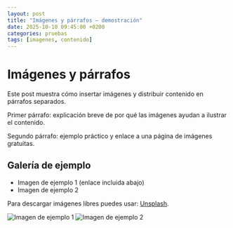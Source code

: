 ```yaml
---
layout: post
title: "Imágenes y párrafos — demostración"
date: 2025-10-10 09:45:00 +0200
categories: pruebas
tags: [imagenes, contenido]
---
```


# Imágenes y párrafos

Este post muestra cómo insertar imágenes y distribuir contenido en párrafos separados.

Primer párrafo: explicación breve de por qué las imágenes ayudan a ilustrar el contenido.

Segundo párrafo: ejemplo práctico y enlace a una página de imágenes gratuitas.

## Galería de ejemplo

- Imagen de ejemplo 1 (enlace incluida abajo)
- Imagen de ejemplo 2

Para descargar imágenes libres puedes usar: [Unsplash](https://unsplash.com).

![Imagen de ejemplo 1](https://images.unsplash.com/photo-1508921912186-1d1a45ebb3c1?w=1200&auto=format&fit=crop&q=80)
![Imagen de ejemplo 2](https://images.unsplash.com/photo-1496307042754-b4aa456c4a2d?w=1200&auto=format&fit=crop&q=80)
